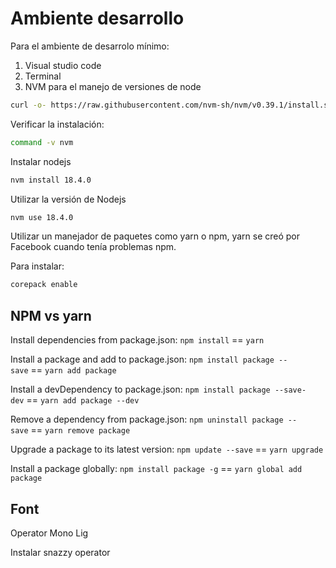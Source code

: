 # Ambiente desarrollo

Para el ambiente de desarrolo mínimo:

1. Visual studio code
2. Terminal
3. NVM para el manejo de versiones de node

```bash
curl -o- https://raw.githubusercontent.com/nvm-sh/nvm/v0.39.1/install.sh | bash
```

Verificar la instalación:
```bash
command -v nvm
```

Instalar nodejs
    
```bash
nvm install 18.4.0
```

Utilizar la versión de Nodejs
    
```bash
nvm use 18.4.0
```

Utilizar un manejador de paquetes como yarn o npm, yarn se creó por Facebook cuando tenía problemas npm.
    
Para instalar:

```bash
corepack enable
```

## NPM vs yarn

Install dependencies from package.json: `npm install` == `yarn`

Install a package and add to package.json: `npm install package --save` == `yarn add package`

Install a devDependency to package.json: `npm install package --save-dev` == `yarn add package --dev`

Remove a dependency from package.json: `npm uninstall package --save` == `yarn remove package`

Upgrade a package to its latest version: `npm update --save` == `yarn upgrade`

Install a package globally: `npm install package -g` == `yarn global add package`

## Font

Operator Mono Lig

Instalar snazzy operator